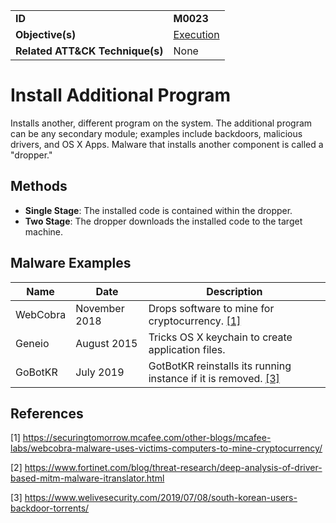 |||
|---------|------------------------|
|**ID**|**M0023**|
|**Objective(s)**| [Execution](https://github.com/MBCProject/mbc-markdown/tree/master/execution)|
|**Related ATT&CK Technique(s)**|None|


Install Additional Program
==========================
Installs another, different program on the system. The additional program can be any secondary module; examples include backdoors, malicious drivers, and OS X Apps. Malware that installs another component is called a "dropper."

Methods
-------
* **Single Stage**: The installed code is contained within the dropper.
* **Two Stage**: The dropper downloads the installed code to the target machine.

Malware Examples
----------------
|Name|Date|Description|
|-----------------------------|--------|-----------------------------|
| WebCobra| November 2018| Drops software to mine for cryptocurrency. [[1]](#1)|
| Geneio| August 2015| Tricks OS X keychain to create application files. |
| GoBotKR | July 2019 | GotBotKR reinstalls its running instance if it is removed. [[3]](#3)|

References
----------
<a name="1">[1]</a> https://securingtomorrow.mcafee.com/other-blogs/mcafee-labs/webcobra-malware-uses-victims-computers-to-mine-cryptocurrency/

<a name="2">[2]</a> https://www.fortinet.com/blog/threat-research/deep-analysis-of-driver-based-mitm-malware-itranslator.html

<a name="3">[3]</a> https://www.welivesecurity.com/2019/07/08/south-korean-users-backdoor-torrents/
